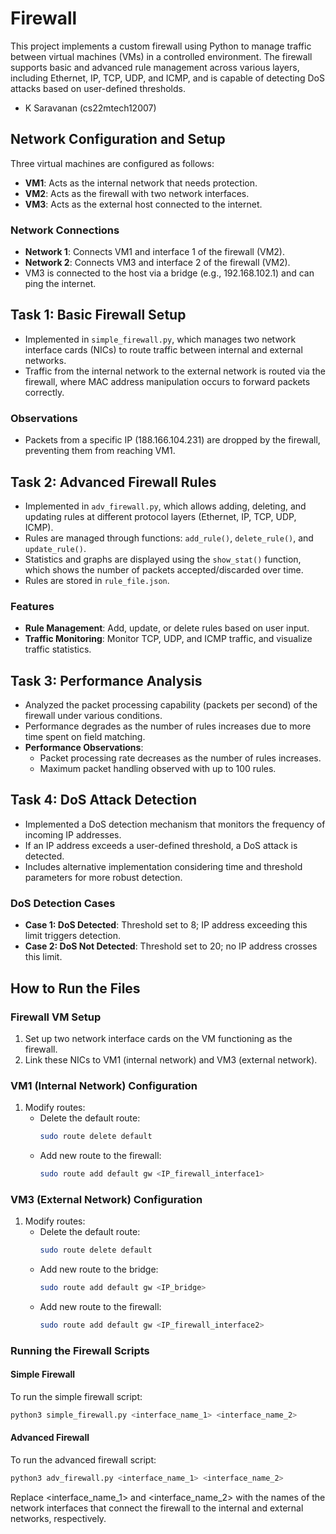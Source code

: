 # Firewall

This project implements a custom firewall using Python to manage traffic between virtual machines (VMs) in a controlled environment. The firewall supports basic and advanced rule management across various layers, including Ethernet, IP, TCP, UDP, and ICMP, and is capable of detecting DoS attacks based on user-defined thresholds.

- K Saravanan (cs22mtech12007)

## Network Configuration and Setup

Three virtual machines are configured as follows:
- **VM1**: Acts as the internal network that needs protection.
- **VM2**: Acts as the firewall with two network interfaces.
- **VM3**: Acts as the external host connected to the internet.

### Network Connections
- **Network 1**: Connects VM1 and interface 1 of the firewall (VM2).
- **Network 2**: Connects VM3 and interface 2 of the firewall (VM2).
- VM3 is connected to the host via a bridge (e.g., 192.168.102.1) and can ping the internet.

## Task 1: Basic Firewall Setup
- Implemented in `simple_firewall.py`, which manages two network interface cards (NICs) to route traffic between internal and external networks.
- Traffic from the internal network to the external network is routed via the firewall, where MAC address manipulation occurs to forward packets correctly.

### Observations
- Packets from a specific IP (188.166.104.231) are dropped by the firewall, preventing them from reaching VM1.

## Task 2: Advanced Firewall Rules
- Implemented in `adv_firewall.py`, which allows adding, deleting, and updating rules at different protocol layers (Ethernet, IP, TCP, UDP, ICMP).
- Rules are managed through functions: `add_rule()`, `delete_rule()`, and `update_rule()`.
- Statistics and graphs are displayed using the `show_stat()` function, which shows the number of packets accepted/discarded over time.
- Rules are stored in `rule_file.json`.

### Features
- **Rule Management**: Add, update, or delete rules based on user input.
- **Traffic Monitoring**: Monitor TCP, UDP, and ICMP traffic, and visualize traffic statistics.
  
## Task 3: Performance Analysis
- Analyzed the packet processing capability (packets per second) of the firewall under various conditions.
- Performance degrades as the number of rules increases due to more time spent on field matching.
- **Performance Observations**:
  - Packet processing rate decreases as the number of rules increases.
  - Maximum packet handling observed with up to 100 rules.

## Task 4: DoS Attack Detection
- Implemented a DoS detection mechanism that monitors the frequency of incoming IP addresses.
- If an IP address exceeds a user-defined threshold, a DoS attack is detected.
- Includes alternative implementation considering time and threshold parameters for more robust detection.

### DoS Detection Cases
- **Case 1: DoS Detected**: Threshold set to 8; IP address exceeding this limit triggers detection.
- **Case 2: DoS Not Detected**: Threshold set to 20; no IP address crosses this limit.

## How to Run the Files

### Firewall VM Setup
1. Set up two network interface cards on the VM functioning as the firewall.
2. Link these NICs to VM1 (internal network) and VM3 (external network).

### VM1 (Internal Network) Configuration
1. Modify routes:
   - Delete the default route: 
     ```bash
     sudo route delete default
     ```
   - Add new route to the firewall:
     ```bash
     sudo route add default gw <IP_firewall_interface1>
     ```

### VM3 (External Network) Configuration
1. Modify routes:
   - Delete the default route:
     ```bash
     sudo route delete default
     ```
   - Add new route to the bridge:
     ```bash
     sudo route add default gw <IP_bridge>
     ```
   - Add new route to the firewall:
     ```bash
     sudo route add default gw <IP_firewall_interface2>
     ```

### Running the Firewall Scripts

#### Simple Firewall
To run the simple firewall script:
```bash
python3 simple_firewall.py <interface_name_1> <interface_name_2>
```
#### Advanced Firewall
To run the advanced firewall script:
```bash
python3 adv_firewall.py <interface_name_1> <interface_name_2>
```

Replace <interface_name_1> and <interface_name_2> with the names of the network interfaces that connect the firewall to the internal and external networks, respectively.
